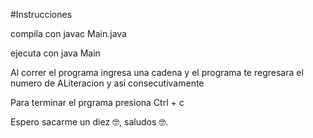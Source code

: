 #Instrucciones

compila con javac Main.java

ejecuta con java Main

Al correr el programa ingresa una cadena y el programa te regresara el numero de ALiteracion y asi consecutivamente

Para terminar el prgrama presiona Ctrl + c 

Espero sacarme un diez 🤓, saludos 🤓.

